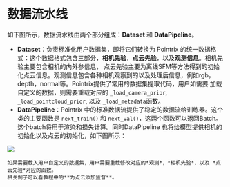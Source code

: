 # 数据流水线

如下图所示，数据流水线由两个部分组成：**Dataset** 和 **DataPipeline**。

- **Dataset**：负责标准化用户数据集，即将它们转换为 Pointrix 的统一数据格式：这个数据格式包含三部分，**相机先验**，**点云先验**，以及**观测信息**。相机先验主要包含相机的内外参信息，
点云先验主要为离线SFM等方法得到的初始化点云信息。观测信息包含各种相机观察到的以及处理后信息，例如rgb，depth，normal等。Pointrix提供了常用的数据集提取代码，用户如需要
加载自定义的数据，则需要重载对应的 `_load_camera_prior`, `_load_pointcloud_prior`, 以及 `_load_metadata`函数。
- **DataPipeline**：Pointrix 中的标准数据流提供了稳定的数据流给训练器。这个类的主要函数是 `next_train()` 和 `next_val()`，这两个函数可以返回Batch。这个batch将用于渲染和损失计算。同时DataPipeline 也将给模型提供相机的初始化以及点云的初始化，如下图所示：

![](../../images/data.png)


```{note}
如果需要载入用户自定义的数据集，用户需要重载修改对应的*观测*，*相机先验*，以及 *点云先验*对应的函数。
相关例子可以看教程中的**为点云添加监督**。
```